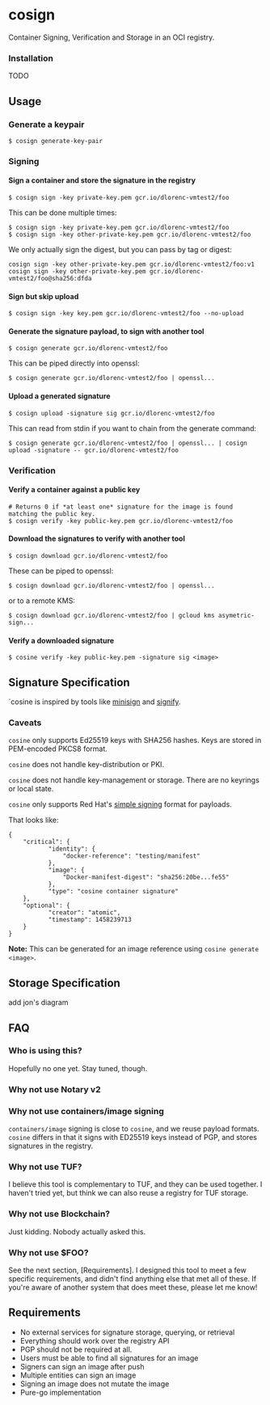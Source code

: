 # cosign

Container Signing, Verification and Storage in an OCI registry.

### Installation

TODO

## Usage


### Generate a keypair

```
$ cosign generate-key-pair
```

### Signing

#### Sign a container and store the signature in the registry

```
$ cosign sign -key private-key.pem gcr.io/dlorenc-vmtest2/foo
```

This can be done multiple times:

```
$ cosign sign -key private-key.pem gcr.io/dlorenc-vmtest2/foo
$ cosign sign -key other-private-key.pem gcr.io/dlorenc-vmtest2/foo
```

We only actually sign the digest, but you can pass by tag or digest:

```
cosign sign -key other-private-key.pem gcr.io/dlorenc-vmtest2/foo:v1
cosign sign -key other-private-key.pem gcr.io/dlorenc-vmtest2/foo@sha256:dfda
```

#### Sign but skip upload

```
$ cosign sign -key key.pem gcr.io/dlorenc-vmtest2/foo --no-upload
```

#### Generate the signature payload, to sign with another tool

```
$ cosign generate gcr.io/dlorenc-vmtest2/foo
```

This can be piped directly into openssl:

```
$ cosign generate gcr.io/dlorenc-vmtest2/foo | openssl...
```

#### Upload a generated signature

```
$ cosign upload -signature sig gcr.io/dlorenc-vmtest2/foo
```

This can read from stdin if you want to chain from the generate command:

```
$ cosign generate gcr.io/dlorenc-vmtest2/foo | openssl... | cosign upload -signature -- gcr.io/dlorenc-vmtest2/foo
```

### Verification

#### Verify a container against a public key

```
# Returns 0 if *at least one* signature for the image is found matching the public key.
$ cosign verify -key public-key.pem gcr.io/dlorenc-vmtest2/foo
```

#### Download the signatures to verify with another tool

```
$ cosign download gcr.io/dlorenc-vmtest2/foo
```

These can be piped to openssl:

```
$ cosign download gcr.io/dlorenc-vmtest2/foo | openssl...
```

or to a remote KMS:
```
$ cosign download gcr.io/dlorenc-vmtest2/foo | gcloud kms asymetric-sign...
```

#### Verify a downloaded signature

```
$ cosine verify -key public-key.pem -signature sig <image>
```

## Signature Specification

`cosine is inspired by tools like [minisign](https://jedisct1.github.io/minisign/) and
[signify](https://www.openbsd.org/papers/bsdcan-signify.html).


### Caveats

`cosine` only supports Ed25519 keys with SHA256 hashes.
Keys are stored in PEM-encoded PKCS8 format.

`cosine` does not handle key-distribution or PKI.

`cosine` does not handle key-management or storage.
There are no keyrings or local state.

`cosine` only supports Red Hat's [simple signing](https://www.redhat.com/en/blog/container-image-signing)
format for payloads.

That looks like:

```
{
    "critical": {
           "identity": {
               "docker-reference": "testing/manifest"
           },
           "image": {
               "Docker-manifest-digest": "sha256:20be...fe55"
           },
           "type": "cosine container signature"
    },
    "optional": {
           "creator": "atomic",
           "timestamp": 1458239713
    }
}
```

**Note:** This can be generated for an image reference using `cosine generate <image>`.

## Storage Specification

add jon's diagram

## FAQ

### Who is using this?

Hopefully no one yet. Stay tuned, though.

### Why not use Notary v2

### Why not use containers/image signing

`containers/image` signing is close to `cosine`, and we reuse payload formats.
`cosine` differs in that it signs with ED25519 keys instead of PGP, and stores
signatures in the registry.

### Why not use TUF?

I believe this tool is complementary to TUF, and they can be used together.
I haven't tried yet, but think we can also reuse a registry for TUF storage.

### Why not use Blockchain?

Just kidding. Nobody actually asked this.

### Why not use $FOO?

See the next section, [Requirements].
I designed this tool to meet a few specific requirements, and didn't find
anything else that met all of these.
If you're aware of another system that does meet these, please let me know!

## Requirements

* No external services for signature storage, querying, or retrieval
* Everything should work over the registry API
* PGP should not be required at all. 
* Users must be able to find all signatures for an image
* Signers can sign an image after push
* Multiple entities can sign an image
* Signing an image does not mutate the image
* Pure-go implementation
